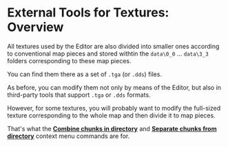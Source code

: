 # External Tools for Textures: Overview

All textures used by the Editor are also divided into smaller ones according to conventional map pieces and stored withtin the `data\0_0` ... `data\3_3` folders corresponding to these map pieces. 

You can find them there as a set of `.tga` (or `.dds`) files.

As before, you can modify them not only by means of the Editor, but also in third-party tools that support `.tga` or `.dds` formats.

However, for some textures, you will probably want to modify the full-sized texture corresponding to the whole map and then divide it to map pieces. 

That's what the [**Combine chunks in directory**][combine] and [**Separate chunks from directory**][separate] context menu commands are for.

[combine]: ./combine_chunks_in_directory.md
[separate]: ./separate_chunks_from_directory.md

